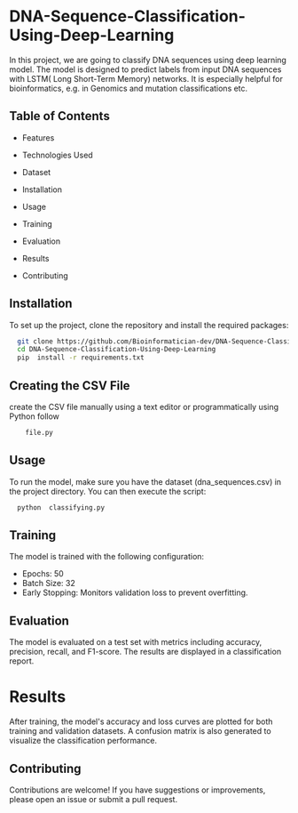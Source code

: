 # DNA-Sequence-Classification-Using-Deep-Learning
In this project, we are going to classify DNA sequences using deep learning model. The model is designed to predict labels from input DNA sequences with LSTM( Long Short-Term Memory) networks. It is especially helpful for bioinformatics, e.g. in Genomics and mutation classifications etc.

## Table of Contents

* Features

* Technologies Used

* Dataset

* Installation

* Usage

* Training

* Evaluation

* Results

* Contributing


## Installation
To set up the project, clone the repository and install the required packages:
```bash
  git clone https://github.com/Bioinformatician-dev/DNA-Sequence-Classification-Using-Deep-Learning.git
  cd DNA-Sequence-Classification-Using-Deep-Learning
  pip  install -r requirements.txt
```
## Creating the CSV File
create the CSV file manually using a text editor or programmatically using Python follow

```bash
    file.py
```
## Usage
To run the model, make sure you have the dataset (dna_sequences.csv) in the project directory. You can then execute the script:

```bash
  python  classifying.py
```
## Training
The model is trained with the following configuration:

* Epochs: 50
* Batch Size: 32
* Early Stopping: Monitors validation loss to prevent overfitting.
## Evaluation
The model is evaluated on a test set with metrics including accuracy, precision, recall, and F1-score. The results are displayed in a classification report.

# Results
After training, the model's accuracy and loss curves are plotted for both training and validation datasets. A confusion matrix is also generated to visualize the classification performance.

## Contributing
Contributions are welcome! If you have suggestions or improvements, please open an issue or submit a pull request.

